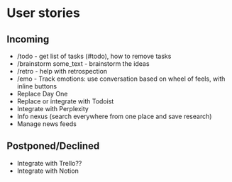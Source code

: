 # User stories

## Incoming

* /todo - get list of tasks (#todo), how to remove tasks
* /brainstorm some_text - brainstorm the ideas
* /retro - help with retrospection
* /emo - Track emotions: use conversation based on wheel of feels, with inline buttons
* Replace Day One
* Replace or integrate with Todoist
* Integrate with Perplexity
* Info nexus (search everywhere from one place and save research)
* Manage news feeds

## Postponed/Declined

* Integrate with Trello??
* Integrate with Notion
